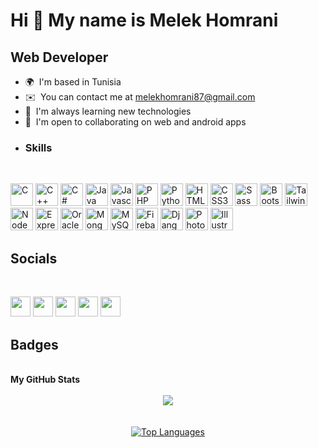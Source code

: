 Hi 👋 My name is Melek Homrani 
============================== 
Web Developer
------------- 
* 🌍  I'm based in Tunisia 
* ✉️  You can contact me at [melekhomrani87@gmail.com](mailto:melekhomrani87@gmail.com) 
* 🧠  I'm always learning new technologies 
* 🤝  I'm open to collaborating on web and android apps
* ### Skills
<br>
<p align="left">
  <a
    href="https://docs.microsoft.com/en-us/cpp/?view=msvc-170"
    target="_blank"
    rel="noreferrer"
    ><img
      src="https://raw.githubusercontent.com/danielcranney/readme-generator/main/public/icons/skills/c-colored.svg"
      width="36"
      height="36"
      alt="C"
  /></a>
  <a
    href="https://docs.microsoft.com/en-us/cpp/?view=msvc-170"
    target="_blank"
    rel="noreferrer"
    ><img
      src="https://raw.githubusercontent.com/danielcranney/readme-generator/main/public/icons/skills/cplusplus-colored.svg"
      width="36"
      height="36"
      alt="C++"
  /></a>
  <a
    href="https://docs.microsoft.com/en-us/dotnet/csharp/"
    target="_blank"
    rel="noreferrer"
    ><img
      src="https://raw.githubusercontent.com/danielcranney/readme-generator/main/public/icons/skills/csharp-colored.svg"
      width="36"
      height="36"
      alt="C#"
  /></a>
  <a href="https://www.oracle.com/java/" target="_blank" rel="noreferrer"
    ><img
      src="https://raw.githubusercontent.com/danielcranney/readme-generator/main/public/icons/skills/java-colored.svg"
      width="36"
      height="36"
      alt="Java"
  /></a>
  <a
    href="https://developer.mozilla.org/en-US/docs/Web/JavaScript"
    target="_blank"
    rel="noreferrer"
    ><img
      src="https://raw.githubusercontent.com/danielcranney/readme-generator/main/public/icons/skills/javascript-colored.svg"
      width="36"
      height="36"
      alt="Javascript"
  /></a>
  <a href="https://www.php.net/" target="_blank" rel="noreferrer"
    ><img
      src="https://raw.githubusercontent.com/danielcranney/readme-generator/main/public/icons/skills/php-colored.svg"
      width="36"
      height="36"
      alt="PHP"
  /></a>
  <a href="https://www.python.org/" target="_blank" rel="noreferrer"
    ><img
      src="https://raw.githubusercontent.com/danielcranney/readme-generator/main/public/icons/skills/python-colored.svg"
      width="36"
      height="36"
      alt="Python"
  /></a>
  <a
    href="https://developer.mozilla.org/en-US/docs/Glossary/HTML5"
    target="_blank"
    rel="noreferrer"
    ><img
      src="https://raw.githubusercontent.com/danielcranney/readme-generator/main/public/icons/skills/html5-colored.svg"
      width="36"
      height="36"
      alt="HTML5"
  /></a>
  <a href="https://www.w3.org/TR/CSS/#css" target="_blank" rel="noreferrer"
    ><img
      src="https://raw.githubusercontent.com/danielcranney/readme-generator/main/public/icons/skills/css3-colored.svg"
      width="36"
      height="36"
      alt="CSS3"
  /></a>
  <a href="https://sass-lang.com/" target="_blank" rel="noreferrer"
    ><img
      src="https://raw.githubusercontent.com/danielcranney/readme-generator/main/public/icons/skills/sass-colored.svg"
      width="36"
      height="36"
      alt="Sass"
  /></a>
  <a href="https://getbootstrap.com/" target="_blank" rel="noreferrer"
    ><img
      src="https://raw.githubusercontent.com/danielcranney/readme-generator/main/public/icons/skills/bootstrap-colored.svg"
      width="36"
      height="36"
      alt="Bootstrap"
  /></a>
  <a href="https://tailwindcss.com/" target="_blank" rel="noreferrer"
    ><img
      src="https://raw.githubusercontent.com/danielcranney/readme-generator/main/public/icons/skills/tailwindcss-colored.svg"
      width="36"
      height="36"
      alt="TailwindCSS"
  /></a>
  <a href="https://nodejs.org/en/" target="_blank" rel="noreferrer"
    ><img
      src="https://raw.githubusercontent.com/danielcranney/readme-generator/main/public/icons/skills/nodejs-colored.svg"
      width="36"
      height="36"
      alt="NodeJS"
  /></a>
  <a href="https://expressjs.com/" target="_blank" rel="noreferrer"
    ><img
      src="https://raw.githubusercontent.com/danielcranney/readme-generator/main/public/icons/skills/express-colored-dark.svg"
      width="36"
      height="36"
      alt="Express"
  /></a>
  <a
    href="https://www.oracle.com/uk/index.html"
    target="_blank"
    rel="noreferrer"
    ><img
      src="https://raw.githubusercontent.com/danielcranney/readme-generator/main/public/icons/skills/oracle-colored.svg"
      width="36"
      height="36"
      alt="Oracle"
  /></a>
  <a href="https://www.mongodb.com/" target="_blank" rel="noreferrer"
    ><img
      src="https://raw.githubusercontent.com/danielcranney/readme-generator/main/public/icons/skills/mongodb-colored.svg"
      width="36"
      height="36"
      alt="MongoDB"
  /></a>
  <a href="https://www.mysql.com/" target="_blank" rel="noreferrer"
    ><img
      src="https://raw.githubusercontent.com/danielcranney/readme-generator/main/public/icons/skills/mysql-colored.svg"
      width="36"
      height="36"
      alt="MySQL"
  /></a>
  <a href="https://firebase.google.com/" target="_blank" rel="noreferrer"
    ><img
      src="https://raw.githubusercontent.com/danielcranney/readme-generator/main/public/icons/skills/firebase-colored.svg"
      width="36"
      height="36"
      alt="Firebase"
  /></a>
  <a href="https://www.djangoproject.com/" target="_blank" rel="noreferrer"
    ><img
      src="https://raw.githubusercontent.com/danielcranney/readme-generator/main/public/icons/skills/django-colored-dark.svg"
      width="36"
      height="36"
      alt="Django"
  /></a>
  <a
    href="https://www.adobe.com/uk/products/photoshop.html"
    target="_blank"
    rel="noreferrer"
    ><img
      src="https://raw.githubusercontent.com/danielcranney/readme-generator/main/public/icons/skills/photoshop-colored-dark.svg"
      width="36"
      height="36"
      alt="Photoshop"
  /></a>
  <a
    href="adobe.com/uk/products/illustrator.html"
    target="_blank"
    rel="noreferrer"
    ><img
      src="https://raw.githubusercontent.com/danielcranney/readme-generator/main/public/icons/skills/illustrator-colored-dark.svg"
      width="36"
      height="36"
      alt="Illustrator"
  /></a>
</p>
<h2> Socials </h2>
<br>
<p align="left">
  <a href="https://www.codepen.io/melekhomrani" target="_blank" rel="noreferrer"
    ><img
      src="https://raw.githubusercontent.com/danielcranney/readme-generator/main/public/icons/socials/codepen-dark.svg"
      width="32"
      height="32"
  /></a>
  <a href="https://www.github.com/melekhomrani" target="_blank" rel="noreferrer"
    ><img
      src="https://raw.githubusercontent.com/danielcranney/readme-generator/main/public/icons/socials/github-dark.svg"
      width="32"
      height="32"
  /></a>
  <a
    href="http://www.instagram.com/melek.homrani/"
    target="_blank"
    rel="noreferrer"
    ><img
      src="https://raw.githubusercontent.com/danielcranney/readme-generator/main/public/icons/socials/instagram.svg"
      width="32"
      height="32"
  /></a>
  <a
    href="https://www.linkedin.com/in/melekhomrani/"
    target="_blank"
    rel="noreferrer"
    ><img
      src="https://raw.githubusercontent.com/danielcranney/readme-generator/main/public/icons/socials/linkedin.svg"
      width="32"
      height="32"
  /></a>
  <a
    href="https://www.twitter.com/melek_homrani87"
    target="_blank"
    rel="noreferrer"
    ><img
      src="https://raw.githubusercontent.com/danielcranney/readme-generator/main/public/icons/socials/twitter.svg"
      width="32"
      height="32"
  /></a>
</p>
<h2> Badges</h2>
<br>
<b>My GitHub Stats</b>
<br>
<br>
<div style="display: flex; justify-content: center; align-items: center; flex-direction: column;">
  <a href="http://www.github.com/melekhomrani"
  ><img
    src="https://github-readme-streak-stats.herokuapp.com/?user=melekhomrani&stroke=ffffff&background=1c1917&ring=ef4444&fire=ef4444&currStreakNum=ffffff&currStreakLabel=ef4444&sideNums=ffffff&sideLabels=ffffff&dates=ffffff&hide_border=true" /></a
>
<br>
<br>
<a href="https://github.com/melekhomrani" align="left"
  ><img
    src="https://github-readme-stats.vercel.app/api/top-langs/?username=melekhomrani&langs_count=10&title_color=ef4444&text_color=ffffff&icon_color=ec4899&bg_color=1c1917&hide_border=true&locale=en&custom_title=Top%20%Languages"
    alt="Top Languages"
/></a>
</div>
